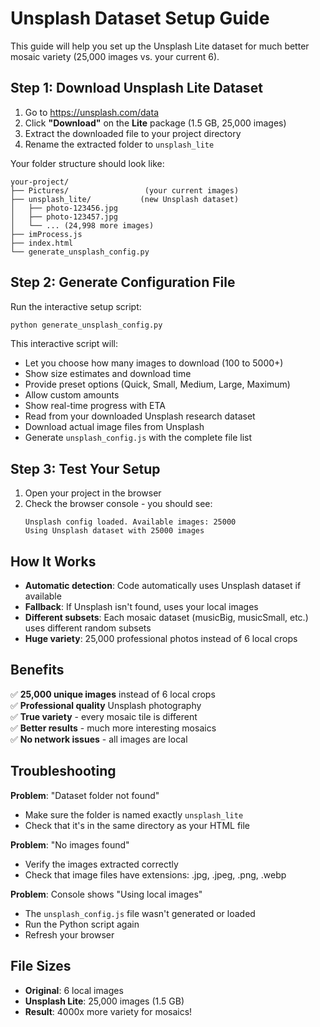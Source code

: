 # Unsplash Dataset Setup Guide

This guide will help you set up the Unsplash Lite dataset for much better mosaic variety (25,000 images vs. your current 6).

## Step 1: Download Unsplash Lite Dataset

1. Go to https://unsplash.com/data
2. Click **"Download"** on the **Lite** package (1.5 GB, 25,000 images)
3. Extract the downloaded file to your project directory
4. Rename the extracted folder to `unsplash_lite`

Your folder structure should look like:

```
your-project/
├── Pictures/                 (your current images)
├── unsplash_lite/           (new Unsplash dataset)
│   ├── photo-123456.jpg
│   ├── photo-123457.jpg
│   └── ... (24,998 more images)
├── imProcess.js
├── index.html
└── generate_unsplash_config.py
```

## Step 2: Generate Configuration File

Run the interactive setup script:

```bash
python generate_unsplash_config.py
```

This interactive script will:

- Let you choose how many images to download (100 to 5000+)
- Show size estimates and download time
- Provide preset options (Quick, Small, Medium, Large, Maximum)
- Allow custom amounts
- Show real-time progress with ETA
- Read from your downloaded Unsplash research dataset
- Download actual image files from Unsplash
- Generate `unsplash_config.js` with the complete file list

## Step 3: Test Your Setup

1. Open your project in the browser
2. Check the browser console - you should see:
   ```
   Unsplash config loaded. Available images: 25000
   Using Unsplash dataset with 25000 images
   ```

## How It Works

- **Automatic detection**: Code automatically uses Unsplash dataset if available
- **Fallback**: If Unsplash isn't found, uses your local images
- **Different subsets**: Each mosaic dataset (musicBig, musicSmall, etc.) uses different random subsets
- **Huge variety**: 25,000 professional photos instead of 6 local crops

## Benefits

✅ **25,000 unique images** instead of 6 local crops  
✅ **Professional quality** Unsplash photography  
✅ **True variety** - every mosaic tile is different  
✅ **Better results** - much more interesting mosaics  
✅ **No network issues** - all images are local

## Troubleshooting

**Problem**: "Dataset folder not found"

- Make sure the folder is named exactly `unsplash_lite`
- Check that it's in the same directory as your HTML file

**Problem**: "No images found"

- Verify the images extracted correctly
- Check that image files have extensions: .jpg, .jpeg, .png, .webp

**Problem**: Console shows "Using local images"

- The `unsplash_config.js` file wasn't generated or loaded
- Run the Python script again
- Refresh your browser

## File Sizes

- **Original**: 6 local images
- **Unsplash Lite**: 25,000 images (1.5 GB)
- **Result**: 4000x more variety for mosaics!
